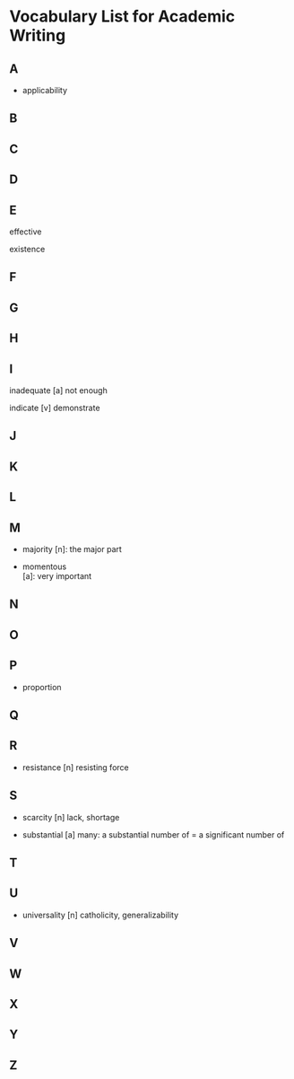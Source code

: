 # Vocabulary List for Academic Writing

## A

* applicability

## B

## C

## D

## E

effective

existence

## F

## G

## H

## I

inadequate 
    [a] not enough

indicate
    [v] demonstrate

## J

## K

## L

## M

* majority
    [n]: the major part

* momentous   
    [a]: very important

## N

## O

## P

* proportion

## Q

## R

* resistance
    [n] resisting force

## S

* scarcity
    [n] lack, shortage

* substantial
    [a] many: a substantial number of = a significant number of

## T

## U

* universality
    [n] catholicity, generalizability

## V

## W

## X

## Y

## Z
